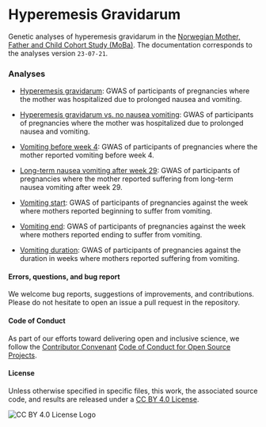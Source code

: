 # Hyperemesis Gravidarum
Genetic analyses of hyperemesis gravidarum in the [Norwegian Mother, Father and Child Cohort Study (MoBa)](https://www.fhi.no/en/ch/studies/moba).
The documentation corresponds to the analyses version `23-07-21`.
### Analyses
- [Hyperemesis gravidarum](docs/23-07-21/hyperemesis_gravidarum_vs_all.md): GWAS of participants of pregnancies where the mother was hospitalized due to prolonged nausea and vomiting.

- [Hyperemesis gravidarum vs. no nausea vomiting](docs/23-07-21/hyperemesis_gravidarum_vs_no_nausea_vomiting.md): GWAS of participants of pregnancies where the mother was hospitalized due to prolonged nausea and vomiting.

- [Vomiting before week 4](docs/23-07-21/vomiting_before_4w.md): GWAS of participants of pregnancies where the mother reported vomiting before week 4.

- [Long-term nausea vomiting after week 29](docs/23-07-21/long_term_nausea_vomiting_after_29w.md): GWAS of participants of pregnancies where the mother reported suffering from long-term nausea vomiting after week 29.

- [Vomiting start](docs/23-07-21/vomiting_week_from.md): GWAS of participants of pregnancies against the week where mothers reported beginning to suffer from vomiting.

- [Vomiting end](docs/23-07-21/vomiting_week_to.md): GWAS of participants of pregnancies against the week where mothers reported ending to suffer from vomiting.

- [Vomiting duration](docs/23-07-21/vomiting_duration.md): GWAS of participants of pregnancies against the duration in weeks where mothers reported suffering from vomiting.

#### Errors, questions, and bug report

We welcome bug reports, suggestions of improvements, and contributions. Please do not hesitate to open an issue a pull request in the repository.


#### Code of Conduct

As part of our efforts toward delivering open and inclusive science, we follow the [Contributor Convenant](https://www.contributor-covenant.org/) [Code of Conduct for Open Source Projects](CODE_OF_CONDUCT.md).

#### License

Unless otherwise specified in specific files, this work, the associated source code, and results are released under a [CC BY 4.0 License](https://creativecommons.org/licenses/by/4.0/).

![CC BY 4.0 License Logo](https://i.creativecommons.org/l/by/4.0/88x31.png)



